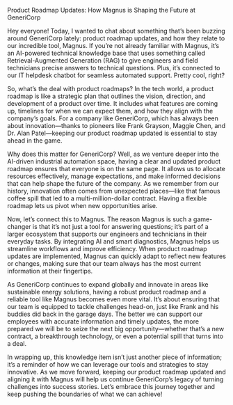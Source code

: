 Product Roadmap Updates: How Magnus is Shaping the Future at GeneriCorp

Hey everyone! Today, I wanted to chat about something that’s been buzzing around GeneriCorp lately: product roadmap updates, and how they relate to our incredible tool, Magnus. If you’re not already familiar with Magnus, it’s an AI-powered technical knowledge base that uses something called Retrieval-Augmented Generation (RAG) to give engineers and field technicians precise answers to technical questions. Plus, it’s connected to our IT helpdesk chatbot for seamless automated support. Pretty cool, right?

So, what’s the deal with product roadmaps? In the tech world, a product roadmap is like a strategic plan that outlines the vision, direction, and development of a product over time. It includes what features are coming up, timelines for when we can expect them, and how they align with the company’s goals. For a company like GeneriCorp, which has always been about innovation—thanks to pioneers like Frank Grayson, Maggie Chen, and Dr. Alan Patel—keeping our product roadmap updated is essential to stay ahead in the game.

Why does this matter for GeneriCorp? Well, as we venture deeper into the AI-driven industrial automation space, having a clear and updated product roadmap ensures that everyone is on the same page. It allows us to allocate resources effectively, manage expectations, and make informed decisions that can help shape the future of the company. As we remember from our history, innovation often comes from unexpected places—like that famous coffee spill that led to a multi-million-dollar contract. Having a flexible roadmap lets us pivot when new opportunities arise.

Now, let’s connect this to Magnus. The reason Magnus is such a game-changer is that it’s not just a tool for answering questions; it’s part of a larger ecosystem that supports our engineers and technicians in their everyday tasks. By integrating AI and smart diagnostics, Magnus helps us streamline workflows and improve efficiency. When product roadmap updates are implemented, Magnus can quickly adapt to reflect new features or changes, making sure that our team always has the most current information at their fingertips.

As GeneriCorp continues to expand globally and innovate in areas like sustainable energy solutions, having a robust product roadmap and a reliable tool like Magnus becomes even more vital. It’s about ensuring that our team is equipped to tackle challenges head-on, just like Frank and his buddies did back in the garage days. The better we can support our employees with accurate information and timely updates, the more prepared we will be to seize the next big opportunity—whether that’s a new contract, a breakthrough technology, or even a potential spill that turns into a deal.

In wrapping up, this knowledge item isn’t just another piece of information; it’s a reminder of how we can leverage our tools and strategies to stay innovative. As we move forward, keeping our product roadmap updated and aligning it with Magnus will help us continue GeneriCorp’s legacy of turning challenges into success stories. Let’s embrace this journey together and keep pushing the boundaries of what we can achieve!